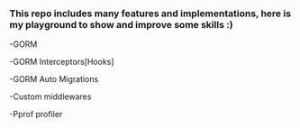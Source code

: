 <h3><b>This repo includes many features and implementations, here is my playground to show and improve some skills :)</b></h3>
<p>-GORM</p>
<p>-GORM Interceptors[Hooks]</p>
<p>-GORM Auto Migrations</p>
<p>-Custom middlewares</p>
<p>-Pprof profiler</p>
